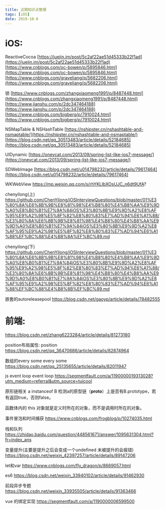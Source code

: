 ```yaml
---
title: 近期知识点整理
tags: [iOS]
date: 2019-10-8
---
```


# iOS:

ReactiveCocoa
[https://juejin.im/post/5c2af22ae51d45333b22f1ad](https://juejin.im/post/5c2af22ae51d45333b22f1ad)
[https://www.cnblogs.com/oc-bowen/p/5895846.html](https://www.cnblogs.com/oc-bowen/p/5895846.html)
[https://www.cnblogs.com/graveliang/p/5682206.html](https://www.cnblogs.com/graveliang/p/5682206.html)

锁
[https://www.cnblogs.com/zhangxiaomeng1991/p/8487448.html](https://www.cnblogs.com/zhangxiaomeng1991/p/8487448.html)
[https://www.jianshu.com/p/2dc347464188](https://www.jianshu.com/p/2dc347464188)
[https://www.cnblogs.com/bigberg/p/7910024.html](https://www.cnblogs.com/bigberg/p/7910024.html)

NSMapTable & NSHashTable
[https://nshipster.cn/nshashtable-and-nsmaptable/](https://nshipster.cn/nshashtable-and-nsmaptable/)
[https://blog.csdn.net/qq_30513483/article/details/52184685](https://blog.csdn.net/qq_30513483/article/details/52184685)

UIDynamic
[https://onevcat.com/2013/09/spring-list-like-ios7-message/](https://onevcat.com/2013/09/spring-list-like-ios7-message/)

SDWebImage
[https://blog.csdn.net/u014798232/article/details/79617464](https://blog.csdn.net/u014798232/article/details/79617464)

WKWebView
https://mp.weixin.qq.com/s/rhYKLIbXOsUJC_n6dt9UfA?

chenyilong(上)
https://github.com/ChenYilong/iOSInterviewQuestions/blob/master/01%E3%80%8A%E6%8B%9B%E8%81%98%E4%B8%80%E4%B8%AA%E9%9D%A0%E8%B0%B1%E7%9A%84iOS%E3%80%8B%E9%9D%A2%E8%AF%95%E9%A2%98%E5%8F%82%E8%80%83%E7%AD%94%E6%A1%88/%E3%80%8A%E6%8B%9B%E8%81%98%E4%B8%80%E4%B8%AA%E9%9D%A0%E8%B0%B1%E7%9A%84iOS%E3%80%8B%E9%9D%A2%E8%AF%95%E9%A2%98%E5%8F%82%E8%80%83%E7%AD%94%E6%A1%88%EF%BC%88%E4%B8%8A%EF%BC%89.md

chenyilong(下)
https://github.com/ChenYilong/iOSInterviewQuestions/blob/master/01%E3%80%8A%E6%8B%9B%E8%81%98%E4%B8%80%E4%B8%AA%E9%9D%A0%E8%B0%B1%E7%9A%84iOS%E3%80%8B%E9%9D%A2%E8%AF%95%E9%A2%98%E5%8F%82%E8%80%83%E7%AD%94%E6%A1%88/%E3%80%8A%E6%8B%9B%E8%81%98%E4%B8%80%E4%B8%AA%E9%9D%A0%E8%B0%B1%E7%9A%84iOS%E3%80%8B%E9%9D%A2%E8%AF%95%E9%A2%98%E5%8F%82%E8%80%83%E7%AD%94%E6%A1%88%EF%BC%88%E4%B8%8B%EF%BC%89.md

嵌套的autoreleasepool
https://blog.csdn.net/gaoyp/article/details/78482555




# 前端:

https://blog.csdn.net/zhang6223284/article/details/81273180

position布局属性:
position https://blog.csdn.net/qq_36470686/article/details/82874964

数组的every some
every some https://blog.csdn.net/qq_25135655/article/details/82011947

js event loop
event loop https://segmentfault.com/a/1190000019313028?utm_medium=referral&utm_source=tuicool

原形链相关
a instanceof B
检测a的原型链（__proto__）上是否有B.prototype，若有返回true，否则false。

函数体内的 this 对象就是定义时所在的对象，而不是调用时所在的对象。

事件冒泡和时间捕获 https://www.cnblogs.com/frogblog/p/10274035.html

栈和队列 https://zhidao.baidu.com/question/448561671/answer/1095631304.html?fr=index_ans

变量提升(主要是提升之后会变成一个undefined 未被提升的会报错) https://blog.csdn.net/weixin_42397257/article/details/89147206

let和var https://www.cnblogs.com/fly_dragon/p/8669057.html

es6 https://blog.csdn.net/weixin_33940102/article/details/91462930

前段异步专题 https://blog.csdn.net/weixin_33935505/article/details/91363466

vue 的绑定实现
https://segmentfault.com/a/1190000006599500
